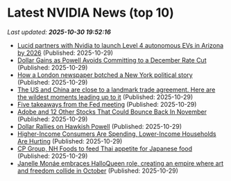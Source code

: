 # Latest NVIDIA News (top 10)
_Last updated: **2025-10-30 19:52:16**_

- [Lucid partners with Nvidia to launch Level 4 autonomous EVs in Arizona by 2026](https://biztoc.com/x/4d1094ec812d932f) (Published: 2025-10-29)
- [Dollar Gains as Powell Avoids Committing to a December Rate Cut](https://biztoc.com/x/62f96541abe073a9) (Published: 2025-10-29)
- [How a London newspaper botched a New York political story](https://biztoc.com/x/2bd64a15359eb271) (Published: 2025-10-29)
- [The US and China are close to a landmark trade agreement. Here are the wildest moments leading up to it](https://biztoc.com/x/b77701b438d5b064) (Published: 2025-10-29)
- [Five takeaways from the Fed meeting](https://biztoc.com/x/78194dc120bdbafe) (Published: 2025-10-29)
- [Adobe and 12 Other Stocks That Could Bounce Back In November](https://biztoc.com/x/11afbb94f41fb18b) (Published: 2025-10-29)
- [Dollar Rallies on Hawkish Powell](https://biztoc.com/x/76caf3854a722ac0) (Published: 2025-10-29)
- [Higher-Income Consumers Are Spending, Lower-Income Households Are Hurting](https://biztoc.com/x/9ef16dbce6974d03) (Published: 2025-10-29)
- [CP Group, NH Foods to feed Thai appetite for Japanese food](https://biztoc.com/x/55972362860506ab) (Published: 2025-10-29)
- [Janelle Monáe embraces HalloQueen role, creating an empire where art and freedom collide in October](https://biztoc.com/x/e3d3bf4c3f26129f) (Published: 2025-10-29)
